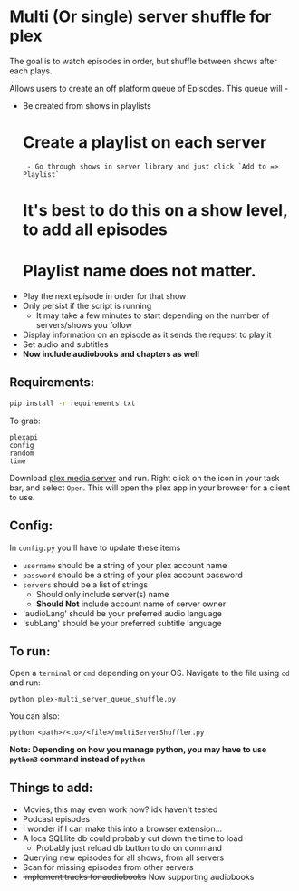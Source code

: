 # Multi (Or single) server shuffle for plex
The goal is to watch episodes in order, but shuffle between shows after each plays.

Allows users to create an off platform queue of Episodes. This queue will -

 - Be created from shows in playlists
 	# Create a playlist on each server
 		- Go through shows in server library and just click `Add to => Playlist`
 	# It's best to do this on a show level, to add all episodes
 	# Playlist name **does not** matter.
 - Play the next episode in order for that show
 - Only persist if the script is running
 	- It may take a few minutes to start depending on the number of servers/shows you follow
 - Display information on an episode as it sends the request to play it
 - Set audio and subtitles
 - **Now include audiobooks and chapters as well**

## Requirements:
```bash
pip install -r requirements.txt
```
To grab:
```
plexapi
config
random
time
```

Download [plex media server](https://www.plex.tv/media-server-downloads/#plex-app) and run. Right click on the icon in your task bar, and select `Open`. This will open the plex app in your browser for a client to use.

## Config:
In `config.py` you'll have to update these items
- `username` should be a string of your plex account name
- `password` should be a string of your plex account password
- `servers` should be a list of strings
	- Should only include server(s) name
	- **Should Not** include account name of server owner
- 'audioLang' should be your preferred audio language
- 'subLang' should be your preferred subtitle language

## To run:
Open a `terminal` or `cmd` depending on your OS. Navigate to the file using `cd` and run:

`python plex-multi_server_queue_shuffle.py`

You can also:

`python <path>/<to>/<file>/multiServerShuffler.py`

**Note: Depending on how you manage python, you may have to use `python3` command instead of `python`**

## Things to add:
 - Movies, this may even work now? idk haven't tested
 - Podcast episodes
 - I wonder if I can make this into a browser extension...
 - A loca SQLlite db could probably cut down the time to load
	- Probably just reload db button to do on command
 - Querying new episodes for all shows, from all servers
 - Scan for missing episodes from other servers
 - ~~Implement tracks for audiobooks~~ Now supporting audiobooks